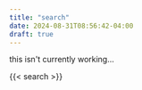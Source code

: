 ```yaml
---
title: "search"
date: 2024-08-31T08:56:42-04:00
draft: true
---
```


this isn't currently working...

{{< search >}}